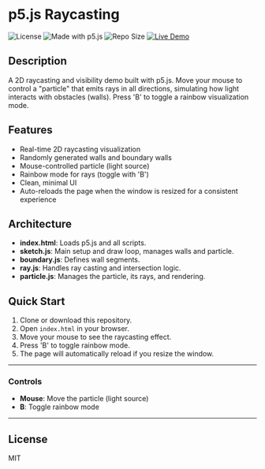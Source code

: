 # p5.js Raycasting

![License](https://img.shields.io/badge/License-MIT-green.svg)
![Made with p5.js](https://img.shields.io/badge/Made%20with-p5.js-blue.svg)
![Repo Size](https://img.shields.io/github/repo-size/aaronwittchen/Raycasting)
[![Live Demo](https://img.shields.io/badge/demo-online-green.svg)](https://aaronwittchen.github.io/Raycasting/)

## Description
A 2D raycasting and visibility demo built with p5.js. Move your mouse to control a "particle" that emits rays in all directions, simulating how light interacts with obstacles (walls). Press 'B' to toggle a rainbow visualization mode.

## Features
- Real-time 2D raycasting visualization
- Randomly generated walls and boundary walls
- Mouse-controlled particle (light source)
- Rainbow mode for rays (toggle with 'B')
- Clean, minimal UI
- Auto-reloads the page when the window is resized for a consistent experience

## Architecture
- **index.html**: Loads p5.js and all scripts.
- **sketch.js**: Main setup and draw loop, manages walls and particle.
- **boundary.js**: Defines wall segments.
- **ray.js**: Handles ray casting and intersection logic.
- **particle.js**: Manages the particle, its rays, and rendering.

## Quick Start
1. Clone or download this repository.
2. Open `index.html` in your browser.
3. Move your mouse to see the raycasting effect.
4. Press 'B' to toggle rainbow mode.
5. The page will automatically reload if you resize the window.

---

### Controls
- **Mouse**: Move the particle (light source)
- **B**: Toggle rainbow mode

---

## License
MIT
